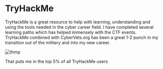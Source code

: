 # TryHackMe

TryHackMe is a great resource to help with learning, understanding and using the tools needed in the cyber career field. I have completed several learning paths which has helped immensely with the CTF events. TryHackMe combined with CyberVets.org has been a great 1-2 punch in my transition out of the military and into my new career.

![thmp](https://tryhackme-badges.s3.amazonaws.com/D33B0.png)

That puts me in the top 5% of all TryHackMe users
